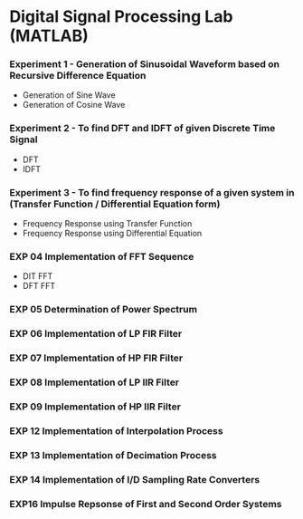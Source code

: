 # Digital Signal Processing Lab (MATLAB)
### Experiment 1 - Generation of Sinusoidal Waveform based on Recursive Difference Equation
* Generation of Sine Wave
* Generation of Cosine Wave

### Experiment 2 - To find DFT and IDFT of given Discrete Time Signal
* DFT
* IDFT

### Experiment 3 - To find frequency response of a given system in (Transfer Function / Differential Equation form)
* Frequency Response using Transfer Function
* Frequency Response using Differential Equation

### EXP 04 Implementation of FFT Sequence
* DIT FFT
* DFT FFT

### EXP 05 Determination of Power Spectrum


### EXP 06 Implementation of LP FIR Filter

### EXP 07 Implementation of HP FIR Filter

### EXP 08 Implementation of LP IIR Filter

### EXP 09 Implementation of HP IIR Filter

### EXP 12 Implementation of Interpolation Process

### EXP 13 Implementation of Decimation Process

### EXP 14 Implementation of I/D Sampling Rate Converters

### EXP16 Impulse Repsonse of First and Second Order Systems